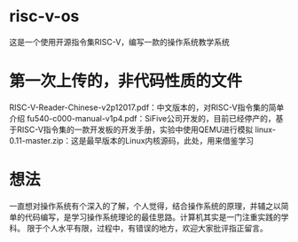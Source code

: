 # risc-v-os
这是一个使用开源指令集RISC-V，编写一款的操作系统教学系统
# 第一次上传的，非代码性质的文件
RISC-V-Reader-Chinese-v2p12017.pdf：中文版本的，对RISC-V指令集的简单介绍
fu540-c000-manual-v1p4.pdf：SiFive公司开发的，目前已经停产的，基于RISC-V指令集的一款开发板的开发手册，实验中使用QEMU进行模拟
linux-0.11-master.zip：这是最早版本的Linux内核源码，此处，用来借鉴学习
# 想法
一直想对操作系统有个深入的了解，个人觉得，结合操作系统的原理，并辅之以简单的代码编写，是学习操作系统理论的最佳思路。计算机其实是一门注重实践的学科。
限于个人水平有限，过程中，有错误的地方，欢迎大家批评指正留言。


